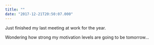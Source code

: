 ```yaml
---
title: ""
date: "2017-12-21T20:50:07.000"
---
```


Just finished my last meeting at work for the year.

Wondering how strong my motivation levels are going to be tomorrow...
